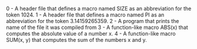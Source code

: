 0 - A  header file that defines a macro named SIZE as an abbreviation for the token 1024.
1 - A header file that defines a macro named PI as an abbreviation for the token 3.14159265359.
2 - A program that prints the name of the file it was compiled from
3 - A function-like macro ABS(x) that computes the absolute value of a number x.
4 - A function-like macro SUM(x, y) that computes the sum of the numbers x and y.

